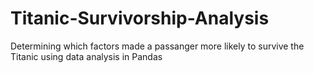 # Titanic-Survivorship-Analysis
Determining which factors made a passanger more likely to survive the Titanic using data analysis in Pandas
